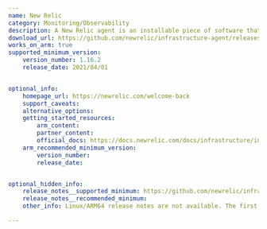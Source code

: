 ```yaml
---
name: New Relic
category: Monitoring/Observability
description: A New Relic agent is an installable piece of software that integrates with multiple types of technologies (for example, web frameworks, operating systems, and types of databases) and reports data to New Relic, usually on a specific cadence.
download_url: https://github.com/newrelic/infrastructure-agent/releases
works_on_arm: true
supported_minimum_version:
    version_number: 1.16.2
    release_date: 2021/04/01


optional_info:
    homepage_url: https://newrelic.com/welcome-back
    support_caveats:
    alternative_options:
    getting_started_resources:
        arm_content:
        partner_content:
        official_docs: https://docs.newrelic.com/docs/infrastructure/install-infrastructure-agent/linux-installation/install-infrastructure-monitoring-agent-linux/
    arm_recommended_minimum_version:
        version_number:
        release_date:


optional_hidden_info:
    release_notes__supported_minimum: https://github.com/newrelic/infrastructure-agent/releases/tag/1.16.2
    release_notes__recommended_minimum:
    other_info: Linux/ARM64 release notes are not available. The first Linux/ARM64 tar is available in version 1.16.2.

---
```


